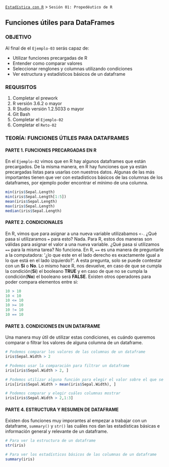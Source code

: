 [`Estadística con R`](../Readme.md) > `Sesión 01: Propedéutico de R`

## Funciones útiles para DataFrames

### OBJETIVO

Al final de el `Ejemplo-03` serás capaz de:
- Utilizar funciones precargadas de R
- Entender como comparar valores
- Seleccionar renglones y columnas utilizando condiciones
- Ver estructura y estadísticos básicos de un dataframe

### REQUISITOS

1. Completar el prework
2. R versión 3.6.2 o mayor
3. R Studio versión 1.2.5033 o mayor 
4. Git Bash
5. Completar el `Ejemplo-02` 
6. Completar el `Reto-02`

### TEORÍA: FUNCIONES ÚTILES PARA DATAFRAMES

#### PARTE 1. FUNCIONES PRECARGADAS EN R
En el `Ejemplo-02` vimos que en R hay algunos dataframes que están precargados. De la misma manera, en R hay funciones que ya están precargadas listas para usarlas con nuestros datos. Algunas de las más importantes tienen que ver con estadísticos básicos de las columnas de los dataframes, por ejemplo poder encontrar el mínimo de una columna.

```r
min(iris$Sepal.Length)
min(iris$Sepal.Length[1:5])
mean(iris$Sepal.Length)
max(iris$Sepal.Length)
median(iris$Sepal.Length)
```

#### PARTE 2. CONDICIONALES
En R, vimos que para asignar a una nueva variable utilizabamos `<-`. ¿Qué pasa si utilizaramos `=` para esto? Nada. Para R, estos dos maneras son válidas para asignar el valor a una nueva variable. ¿Qué pasa si utilizamos `==` para la misma tarea? No funciona. En R, `==` es una manera de preguntarle a la computadora: '¿lo que este en el lado derecho es exactamente igual a lo que está en el lado izquierdo?'. A esta pregunta, solo se puede contestar con un **Si** o **No**. Lo mismo hace R, nos devuelve, en caso de que se cumpla la condición(**Si**) el booleano **TRUE** y en caso de que no se cumpla la condición(**No**) el booleano será **FALSE**. Existen otros operadores para poder compara elementos entre si:
```r
10 > 10
10 < 10
10 <= 10
10 >= 10
10 != 10
10 == 10
```

#### PARTE 3. CONDICIONES EN UN DATAFRAME
Una manera muy útil de utilizar estas condiciones, es cuándo queremos comparar o filtrar los valores de alguna columna de un dataframe.

```r
# Podemos comparar los valores de las columnas de un dataframe
iris$Sepal.Width > 2

# Podemos usar la comparación para filtrar un dataframe
iris[iris$Sepal.Width > 2, ]

# Podemos utilizar alguna función para elegir el valor sobre el que se va a comparar
iris[iris$Sepal.Width > mean(iris$Sepal.Width), ]

# Podemos comparar y elegir cuáles columnas mostrar
iris[iris$Sepal.Width > 2,1:3]
```

#### PARTE 4. ESTRUCTURA Y RESUMEN DE DATAFRAME

Existen dos funciones muy imporantes al empezar a trabajar con un dataframe, `summary()` y `str()` las cuáles nos dan las estadísticas básicas e información general y relevante de un dataframe.

```r
# Para ver la estructura de un dataframe
str(iris)

# Para ver los estadísticos básicos de las columnas de un dataframe
summary(iris)
```
